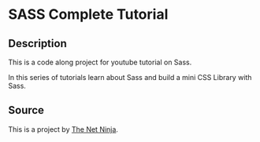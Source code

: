 # SASS Complete Tutorial

## Description

This is a code along project for youtube tutorial on Sass.

In this series of tutorials learn about Sass and build a mini CSS Library with
Sass.

## Source

This is a project by [The Net Ninja](https://www.youtube.com/c/TheNetNinja).
